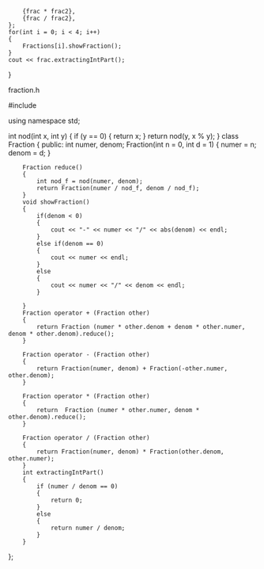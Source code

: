 
        {frac * frac2},
        {frac / frac2},
    };
    for(int i = 0; i < 4; i++)
    {
        Fractions[i].showFraction();
    }
    cout << frac.extractingIntPart();
}


fraction.h

#include <iostream>

using namespace std;


int nod(int x, int y)
{
    if (y == 0) 
    {
        return x;
    }
    return nod(y, x % y); 
}
class Fraction
{
    public:
        int numer, denom;
        Fraction(int n = 0, int d = 1)
        {
            numer = n;
            denom = d;
        }
        
        Fraction reduce()
        {
            int nod_f = nod(numer, denom);
            return Fraction(numer / nod_f, denom / nod_f);
        }
        void showFraction()
        {
            if(denom < 0)
            {
                cout << "-" << numer << "/" << abs(denom) << endl;
            }
            else if(denom == 0)
            {
                cout << numer << endl;
            }
            else
            {
                cout << numer << "/" << denom << endl;    
            }
            
        }
        Fraction operator + (Fraction other)
        {
            return Fraction (numer * other.denom + denom * other.numer, denom * other.denom).reduce();
        }
        
        Fraction operator - (Fraction other)
        {
            return Fraction(numer, denom) + Fraction(-other.numer, other.denom);
        }
        
        Fraction operator * (Fraction other)
        {
            return  Fraction (numer * other.numer, denom * other.denom).reduce();
        }
        
        Fraction operator / (Fraction other)
        {
            return Fraction(numer, denom) * Fraction(other.denom, other.numer);
        }
        int extractingIntPart()
        {
            if (numer / denom == 0)
            {
                return 0;
            }
            else
            {
                return numer / denom;
            }
        }

};
